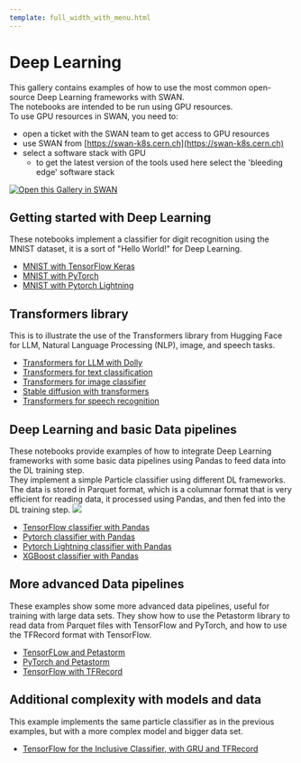 ```yaml
---
template: full_width_with_menu.html
---
```


# Deep Learning

This gallery contains examples of how to use the most common open-source Deep Learning frameworks with SWAN.    
The notebooks are intended to be run using GPU resources.  
To use GPU resources in SWAN, you need to:
- open a ticket with the SWAN team to get access to GPU resources
- use SWAN from [https://swan-k8s.cern.ch](https://swan-k8s.cern.ch)
- select a software stack with GPU
  - to get the latest version of the tools used here select the 'bleeding edge' software stack

[<img class="open_in_swan" data-path="apache_spark1" data-name="SWAN: Spark connector and monitor" alt="Open this Gallery in SWAN" src="https://swanserver.web.cern.ch/swanserver/images/badge_swan_white_150.png">][gallery_url]

## Getting started with Deep Learning
These notebooks implement a classifier for digit recognition using the MNIST dataset, it is a sort of "Hello World!" for Deep Learning.

* [MNIST with TensorFlow Keras](GPU_and_data/DeepLearning-GPU/TensorFlow_Keras_MNIST.ipynb)
* [MNIST with PyTorch](GPU_and_data/DeepLearning-GPU/PyTorch_MNIST.ipynb)
* [MNIST with Pytorch Lightning](GPU_and_data/DeepLearning-GPU/PyTorch_Lightning_MNIST.ipynb)

## Transformers library
This is to illustrate the use of the Transformers library from Hugging Face for LLM, Natural Language Processing (NLP), image, and speech tasks.

* [Transformers for LLM with Dolly](GPU_and_data/DeepLearning-GPU/Transformers_LLM_Dolly.ipynb)
* [Transformers for text classification](GPU_and_data/DeepLearning-GPU/Transformers_text_example.ipynb)
* [Transformers for image classifier](GPU_and_data/DeepLearning-GPU/Transformers_image_example.ipynb)
* [Stable diffusion with transformers](GPU_and_data/DeepLearning-GPU/Transformers_stable_diffusion_example.ipynb)
* [Transformers for speech recognition](GPU_and_data/DeepLearning-GPU/Transformers_speech_recognition.ipynb)

## Deep Learning and basic Data pipelines
These notebooks provide examples of how to integrate Deep Learning frameworks with some basic data pipelines using Pandas to feed data into the DL training step.  
They implement a simple Particle classifier using different DL frameworks. The data is stored in Parquet format, which is a columnar format that is very efficient for reading data,
it processed using Pandas, and then fed into the DL training step.
![][classifier_image]

* [TensorFlow classifier with Pandas](GPU_and_data/DeepLearning-GPU/TensorFlow_Keras_HLF_with_Pandas_Parquet.ipynb)
* [Pytorch classifier with Pandas](GPU_and_data/DeepLearning-GPU/PyTorch_HLF_with_Pandas_Parquet.ipynb)
* [Pytorch Lightning classifier with Pandas](GPU_and_data/DeepLearning-GPU/PyTorch_Lightning_HLF_with_Pandas_Parquet.ipynb)
* [XGBoost classifier with Pandas](GPU_and_data/DeepLearning-GPU/XGBoost_with_Pandas_Parquet.ipynb)
 
## More advanced Data pipelines
These examples show some more advanced data pipelines, useful for training with large data sets. They show how to use 
the Petastorm library to read data from Parquet files with TensorFlow and PyTorch, and how to use the TFRecord format with TensorFlow.

* [TensorFLow and Petastorm](GPU_and_data/DeepLearning-GPU/TensorFlow_Keras_HLF_with_Petastorm_Parquet.ipynb)
* [PyTorch and Petastorm](GPU_and_data/DeepLearning-GPU/PyTorch_HLF_with_Petastorm_Parquet.ipynb)
* [TensorFlow with TFRecord](GPU_and_data/DeepLearning-GPU/TensorFlow_Keras_HLF_with_TFRecord.ipynb)

[gallery_url]:https://cern.ch/swanserver/cgi-bin/go?projurl=https://github.com/cerndb/NotebooksExamples.git
[classifier_image]:https://github.com/cerndb/SparkDLTrigger/raw/master/Docs/Physics_use_case.png

## Additional complexity with models and data
This example implements the same particle classifier as in the previous examples, but with a more complex model
and bigger data set.

* [TensorFlow for the Inclusive Classifier, with GRU and TFRecord](GPU_and_data/DeepLearning-GPU/TensorFlow_Inclusive_Classifier_TFRecord.ipynb)
